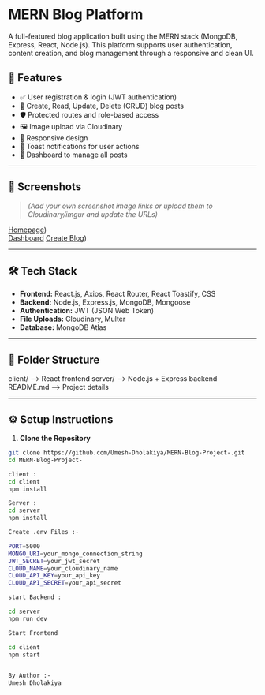 # MERN Blog Platform

A full-featured blog application built using the MERN stack (MongoDB, Express, React, Node.js). This platform supports user authentication, content creation, and blog management through a responsive and clean UI.

## 🚀 Features

- ✅ User registration & login (JWT authentication)
- 📝 Create, Read, Update, Delete (CRUD) blog posts
- 🛡️ Protected routes and role-based access
- 🖼️ Image upload via Cloudinary
- 📱 Responsive design
- 🔔 Toast notifications for user actions
- 📂 Dashboard to manage all posts

---

## 📸 Screenshots

> *(Add your own screenshot image links or upload them to Cloudinary/imgur and update the URLs)*

[Homepage](https://imagekit.io/tools/asset-public-link?detail=%7B%22name%22%3A%22mern%20stack%20Project%20(%20blog%20Project%20).png%22%2C%22type%22%3A%22image%2Fpng%22%2C%22signedurl_expire%22%3A%222028-05-14T16%3A16%3A56.165Z%22%2C%22signedUrl%22%3A%22https%3A%2F%2Fmedia-hosting.imagekit.io%2Ffa25dfef155b4095%2Fmern%2520stack%2520Project%2520(%2520blog%2520Project%2520).png%3FExpires%3D1841933816%26Key-Pair-Id%3DK2ZIVPTIP2VGHC%26Signature%3Dcs5UGjnVXlZwev-4PWiM8L3tUq4B2Lv0l-WqH97nTAUrJfJMuRfIK5HSOYXY4Ia2hREivR3x0sk57JlNcOZ7WF8bxYTdzzcYtY0qQAGG~EuuToK5UXsdgzvuf2H1OUCuZXGTrHyCDymQ1RdA1jdACbCFBQ-Z1dF5RGy9Xh06WotxZ7FHSSYO7Vwz-6iM0D-2oFOK8mmp8HbNVfdmK7rl7jiHVAPDYxiArSAu5DcYsO3B~A0KOXg-RstXjD1xAfOSHeTAsvYR-b66PSFoFBCuEnvii6Nc4bQdfqvf2jQqoQoS9vviQNAT8RYinbOm~R-4KIO3xW~IicuXJvP356eyag__%22%7D))  
[Dashboard](https://imagekit.io/tools/asset-public-link?detail=%7B%22name%22%3A%22dashboard.png%22%2C%22type%22%3A%22image%2Fpng%22%2C%22signedurl_expire%22%3A%222028-05-14T16%3A20%3A31.913Z%22%2C%22signedUrl%22%3A%22https%3A%2F%2Fmedia-hosting.imagekit.io%2Fd23148cc49c24e7d%2Fdashboard.png%3FExpires%3D1841934032%26Key-Pair-Id%3DK2ZIVPTIP2VGHC%26Signature%3DNEIg~6megTBYOPPGvhGG8GHaKgAyEgKwLw4GsdclUiCH8~A8mjSjWKxeFCDZfuTvp-yfKjSEieDqT6ourk260GHP4HHxS4JQzEDbnOnt7QEljyxNOVoA2jAO4PR1afr2PU0RPv88T3iCBQ~J9hR39DGNeYmwiG5oo0jcx~~~3XcONQcvy00cm9h9im~k-jwar~vjSF-B0G6vRKXwznwze84h1wcAC82m~nvTc~96FyTxuY7DlgTTOXFWmaIJdHAEhiBWDqP0NrE6elFiXDp0mHYA2F5SOmYr8AXqdi5fxZKrxFJDcFXW-POotw-tH09IRA7ClSSB8lkoNAx2rF32CQ__%22%7D)
[Create Blog](https://imagekit.io/tools/asset-public-link?detail=%7B%22name%22%3A%22dashboard.png%22%2C%22type%22%3A%22image%2Fpng%22%2C%22signedurl_expire%22%3A%222028-05-14T16%3A18%3A49.535Z%22%2C%22signedUrl%22%3A%22https%3A%2F%2Fmedia-hosting.imagekit.io%2F0b326fa629a14222%2Fdashboard.png%3FExpires%3D1841933930%26Key-Pair-Id%3DK2ZIVPTIP2VGHC%26Signature%3DZLIlQ-jCPll5obGy~VlcCI9ODS0tZhWABYTVeN-f6xzwR978fZoukTjuYnPePAgXRfCqLCtqcSIQqog1KjUJMzYIBRGiUj3bII9dvd3QCTqBCj-6wCCGBNa4UUI57sjLByGf44TN~NmZWjZk9RArMlw-zZXDIoXH90UBolANyI0lh0UbYU38HlVfobgGiPq2UOZwIhfQfHTShzrie1fSzeH25kuQyT0Q5yEtlk5~L3EBrvj67aZyOS~42exE4C3IAU4Iyysro4WVBk27X2PtSzN19sm-6-ihzkUPNrga7Te3G2-rKaDKSYQeXP4u9mAGREybTchUTp2nIghtm4RFYQ__%22%7D))

---

## 🛠️ Tech Stack

- **Frontend:** React.js, Axios, React Router, React Toastify, CSS
- **Backend:** Node.js, Express.js, MongoDB, Mongoose
- **Authentication:** JWT (JSON Web Token)
- **File Uploads:** Cloudinary, Multer
- **Database:** MongoDB Atlas

---

## 📁 Folder Structure

client/ --> React frontend
server/ --> Node.js + Express backend
README.md --> Project details


---

## ⚙️ Setup Instructions

1. **Clone the Repository**

```bash
git clone https://github.com/Umesh-Dholakiya/MERN-Blog-Project-.git
cd MERN-Blog-Project-

client : 
cd client
npm install

Server : 
cd server
npm install

Create .env Files :- 

PORT=5000
MONGO_URI=your_mongo_connection_string
JWT_SECRET=your_jwt_secret
CLOUD_NAME=your_cloudinary_name
CLOUD_API_KEY=your_api_key
CLOUD_API_SECRET=your_api_secret

start Backend :

cd server
npm run dev

Start Frontend

cd client
npm start


By Author :- 
Umesh Dholakiya




